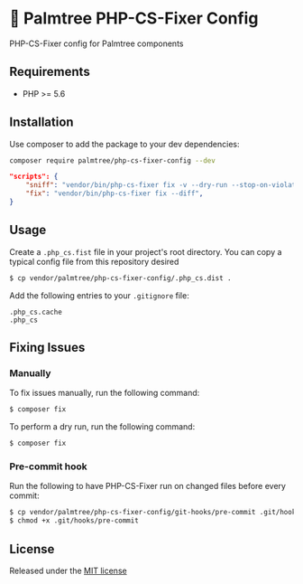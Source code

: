 # :palm_tree: Palmtree PHP-CS-Fixer Config

PHP-CS-Fixer config for Palmtree components

## Requirements
* PHP >= 5.6

## Installation

Use composer to add the package to your dev dependencies:

```bash
composer require palmtree/php-cs-fixer-config --dev
```

```json
"scripts": {
    "sniff": "vendor/bin/php-cs-fixer fix -v --dry-run --stop-on-violation --using-cache=no --diff --diff-format=udiff",
    "fix": "vendor/bin/php-cs-fixer fix --diff",
}
```

## Usage

Create a `.php_cs.fist` file in your project's root directory. 
You can copy a typical config file from this repository desired

```bash
$ cp vendor/palmtree/php-cs-fixer-config/.php_cs.dist .
```

Add the following entries to your `.gitignore` file:

```
.php_cs.cache
.php_cs
```

## Fixing Issues

### Manually

To fix issues manually, run the following command:

```bash
$ composer fix
```

To perform a dry run, run the following command:

```bash
$ composer fix
```

### Pre-commit hook

Run the following to have PHP-CS-Fixer run on changed files before every commit:

```bash
$ cp vendor/palmtree/php-cs-fixer-config/git-hooks/pre-commit .git/hooks/pre-commit
$ chmod +x .git/hooks/pre-commit
```

## License

Released under the [MIT license](LICENSE)
